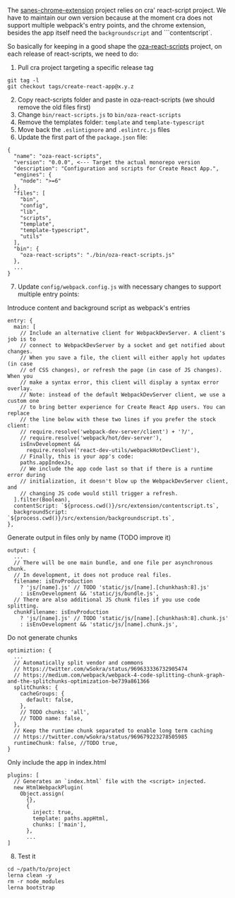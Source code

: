 The [sanes-chrome-extension](iov-one/ponferrada/blob/master/packages/sanes-chrome-project) project relies on cra' react-script project. We have to maintain our own version because at the moment cra does not support multiple webpack's entry points, and the chrome extension, besides the app itself need the `backgroundscript` and ```contentscript`.

So basically for keeping in a good shape the [oza-react-scripts](iov-one/ponferrada/blob/master/packages/oza-react-scripts) project, on each release of react-scripts, we need to do:

1. Pull cra project targeting a specific release tag

```
git tag -l
git checkout tags/create-react-app@x.y.z
```

2. Copy react-scripts folder and paste in oza-react-scripts (we should remove the old files first)
3. Change `bin/react-scripts.js` to `bin/oza-react-scripts`
4. Remove the templates folder: `template` and `template-typescript`
5. Move back the `.eslintignore` and `.eslintrc.js` files
6. Update the first part of the `package.json` file:

```
{ 
  "name": "oza-react-scripts",
  "version": "0.0.0", <--- Target the actual monorepo version
  "description": "Configuration and scripts for Create React App.",
  "engines": {
    "node": ">=6"
  },
  "files": [
    "bin",
    "config",
    "lib",
    "scripts",
    "template",
    "template-typescript",
    "utils"
  ],
  "bin": {
    "oza-react-scripts": "./bin/oza-react-scripts.js"
  },
  ...
}
```

7. Update `config/webpack.config.js` with necessary changes to support multiple entry points:

Introduce content and background script as webpack's entries

```
entry: {
  main: [
    // Include an alternative client for WebpackDevServer. A client's job is to
    // connect to WebpackDevServer by a socket and get notified about changes.
    // When you save a file, the client will either apply hot updates (in case
    // of CSS changes), or refresh the page (in case of JS changes). When you
    // make a syntax error, this client will display a syntax error overlay.
    // Note: instead of the default WebpackDevServer client, we use a custom one
    // to bring better experience for Create React App users. You can replace
    // the line below with these two lines if you prefer the stock client:
    // require.resolve('webpack-dev-server/client') + '?/',
    // require.resolve('webpack/hot/dev-server'),
    isEnvDevelopment &&
      require.resolve('react-dev-utils/webpackHotDevClient'),
    // Finally, this is your app's code:
    paths.appIndexJs,
    // We include the app code last so that if there is a runtime error during
    // initialization, it doesn't blow up the WebpackDevServer client, and
    // changing JS code would still trigger a refresh.
  ].filter(Boolean),
  contentScript: `${process.cwd()}/src/extension/contentscript.ts`,
  backgroundScript: `${process.cwd()}/src/extension/backgroundscript.ts`,
},
```

Generate output in files only by name (TODO improve it)

```
output: {
  ...
  // There will be one main bundle, and one file per asynchronous chunk.
  // In development, it does not produce real files.
  filename: isEnvProduction
    ? 'js/[name].js' // TODO 'static/js/[name].[chunkhash:8].js'
    : isEnvDevelopment && 'static/js/bundle.js',
  // There are also additional JS chunk files if you use code splitting.
  chunkFilename: isEnvProduction
    ? 'js/[name].js' // TODO 'static/js/[name].[chunkhash:8].chunk.js'
    : isEnvDevelopment && 'static/js/[name].chunk.js',
```

Do not generate chunks

```
optimiztion: {
  ...
  // Automatically split vendor and commons
  // https://twitter.com/wSokra/status/969633336732905474
  // https://medium.com/webpack/webpack-4-code-splitting-chunk-graph-and-the-splitchunks-optimization-be739a861366
  splitChunks: {
    cacheGroups: {
      default: false,
    },
    // TODO chunks: 'all',
    // TODO name: false,
  },
  // Keep the runtime chunk separated to enable long term caching
  // https://twitter.com/wSokra/status/969679223278505985
  runtimeChunk: false, //TODO true,
}
```

Only include the app in index.html

```
plugins: [
  // Generates an `index.html` file with the <script> injected.
  new HtmlWebpackPlugin(
    Object.assign(
      {},
      {
        inject: true,
        template: paths.appHtml,
        chunks: ['main'],
      },
      ...
]
```

8. Test it

```
cd ~/path/to/project
lerna clean -y
rm -r node_modules
lerna bootstrap
```
